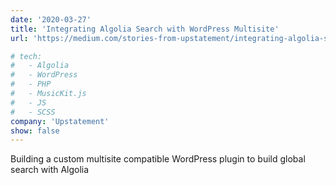```yaml
---
date: '2020-03-27'
title: 'Integrating Algolia Search with WordPress Multisite'
url: 'https://medium.com/stories-from-upstatement/integrating-algolia-search-with-wordpress-multisite-e2dea3ed449c'

# tech:
#   - Algolia
#   - WordPress
#   - PHP
#   - MusicKit.js
#   - JS
#   - SCSS
company: 'Upstatement'
show: false
---
```


Building a custom multisite compatible WordPress plugin to build global search with Algolia
